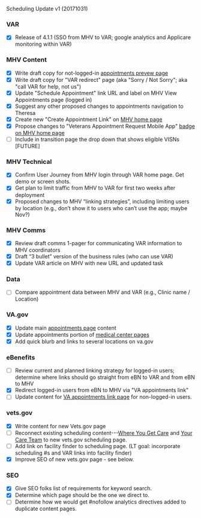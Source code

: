 Scheduling Update v1 (20171031)

### VAR 
- [x] Release of 4.1.1 (SSO from MHV to VAR; google analytics and Applicare monitoring within VAR) 

### MHV Content
- [x] Write draft copy for not-logged-in [appointments prevew page](https://www.myhealth.va.gov/mhv-portal-web/web/myhealthevet/keeping-up-with-all-your-va-appointments)
- [x] Write draft copy for "VAR redirect" page (aka "Sorry / Not Sorry"; aka "call VAR for help, not us")
- [x] Update "Schedule Appointment" link URL and label on MHV View Appointments page (logged in)
- [x] Suggest any other proposed changes to appointments navigation to Theresa
- [x] Create new "Create Appointment Link" on [MHV home page](https://www.myhealth.va.gov/mhv-portal-web/web/myhealthevet/home)
- [x] Propose changes to "Veterans Appointment Request Mobile App" [badge on MHV home page](https://www.myhealth.va.gov/)
- [ ] Include in transition page the drop down that shows eligible VISNs [FUTURE]

### MHV Technical 
- [x] Confirm User Journey from MHV login through VAR home page. Get demo or screen shots. 
- [x] Get plan to limit traffic from MHV to VAR for first two weeks after deployment
- [x] Proposed changes to MHV “linking strategies”, including limiting users by location (e.g., don’t show it to users who can’t use the app; maybe Nov?) 

### MHV Comms
- [x] Review draft comms 1-pager for communicating VAR information to MHV coordinators  
- [x] Draft “3 bullet” version of the business rules (who can use VAR) 
- [x] Update VAR article on MHV with new URL and updated task
	
### Data
- [ ] Compare appointment data between MHV and VAR (e.g., Clinic name / Location) 

### VA.gov  
- [x] Update main [appointments page](https://www.va.gov/HEALTHBENEFITS/access/appointments.asp) content 
- [x] Update appointments portion of [medical center pages](https://www.durham.va.gov/patients/appointments.asp) 
- [x] Add quick blurb and links to several locations on va.gov 

### eBenefits 
- [ ] Review current and planned linking strategy for logged-in users; determine where links should go straight from eBN to VAR and from eBN to MHV
- [x] Redirect logged-in users from eBN to MHV via "VA appointments link"
- [ ] Update content for [VA appointments link page](https://www.ebenefits.va.gov/ebenefits/about/feature?feature=my-healthevet-appointment-scheduling) for non-logged-in users.  

### vets.gov
- [x] Write content for new Vets.gov page 
- [ ] Reconnect existing scheduling content---[Where You Get Care](https://www.vets.gov/health-care/about-va-health-care/where-you-get-care/) and [Your Care Team](https://www.vets.gov/health-care/about-va-health-care/your-care-team/) to new vets.gov scheduling page. 
- [ ] Add link on facility finder to scheduling page. (LT goal: incorporate scheduling #s and VAR links into facility finder)
- [x] Improve SEO of new vets.gov page - see below. 
### SEO
- [x] Give SEO folks list of requirements for keyword search. 
- [x] Determine which page should be the one we direct to. 
- [ ] Determine how we would get #nofollow analytics directives added to duplicate content pages. 
